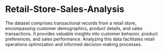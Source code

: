 # Retail-Store-Sales-Analysis
The dataset comprises transactional records from a retail store, encompassing customer demographics, product details, and sales transactions. It provides valuable insights into customer behavior, product preferences, and sales performance. Analyzing this data facilitates retail operations optimization and informed decision-making processes.
